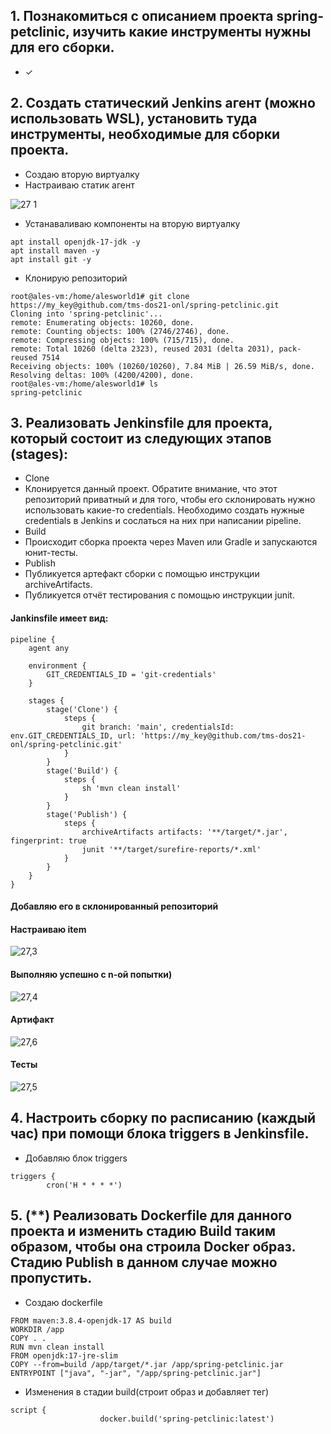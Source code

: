 ## 1. Познакомиться с описанием проекта spring-petclinic, изучить какие инструменты нужны для его сборки.
- &check;
## 2. Создать статический Jenkins агент (можно использовать WSL), установить туда инструменты, необходимые для сборки проекта.
- Создаю вторую виртуалку
- Настраиваю статик агент

![27 1](https://github.com/user-attachments/assets/de2fc7e8-de37-4235-9b96-74eb5bf90dce)


- Устанаваливаю компоненты на вторую виртуалку
```console
apt install openjdk-17-jdk -y
apt install maven -y
apt install git -y
```

- Клонирую репозиторий
```console
root@ales-vm:/home/alesworld1# git clone https://my_key@github.com/tms-dos21-onl/spring-petclinic.git
Cloning into 'spring-petclinic'...
remote: Enumerating objects: 10260, done.
remote: Counting objects: 100% (2746/2746), done.
remote: Compressing objects: 100% (715/715), done.
remote: Total 10260 (delta 2323), reused 2031 (delta 2031), pack-reused 7514
Receiving objects: 100% (10260/10260), 7.84 MiB | 26.59 MiB/s, done.
Resolving deltas: 100% (4200/4200), done.
root@ales-vm:/home/alesworld1# ls
spring-petclinic
```

## 3. Реализовать Jenkinsfile для проекта, который состоит из следующих этапов (stages):
- Clone
- Клонируется данный проект. Обратите внимание, что этот репозиторий приватный и для того, чтобы его склонировать нужно использовать какие-то credentials. Необходимо создать нужные credentials в Jenkins и сослаться на них при написании pipeline.
- Build
- Происходит сборка проекта через Maven или Gradle и запускаются юнит-тесты.
- Publish
- Публикуется артефакт сборки с помощью инструкции archiveArtifacts.
- Публикуется отчёт тестирования с помощью инструкции junit.

#### Jankinsfile имеет вид:
```console
pipeline {
    agent any

    environment {
        GIT_CREDENTIALS_ID = 'git-credentials'
    }

    stages {
        stage('Clone') {
            steps {
                git branch: 'main', credentialsId: env.GIT_CREDENTIALS_ID, url: 'https://my_key@github.com/tms-dos21-onl/spring-petclinic.git'
            }
        }
        stage('Build') {
            steps {
                sh 'mvn clean install'
            }
        }
        stage('Publish') {
            steps {
                archiveArtifacts artifacts: '**/target/*.jar', fingerprint: true
                junit '**/target/surefire-reports/*.xml'
            }
        }
    }
}
```
#### Добавляю его в склонированный репозиторий

#### Настраиваю item

![27,3](https://github.com/user-attachments/assets/b686e8d5-d29f-4531-b7d1-df5fceb3283f)


#### Выполняю успешно с n-ой попытки) 

![27,4](https://github.com/user-attachments/assets/db414064-ebe8-41ca-9f05-f41f6b5f0749)

#### Артифакт

![27,6](https://github.com/user-attachments/assets/1f0da423-d772-4969-98fb-3a59e3d4987a)

#### Тесты

![27,5](https://github.com/user-attachments/assets/442cae25-7971-4c5a-a2a4-60297bcf4565)


## 4. Настроить сборку по расписанию (каждый час) при помощи блока triggers в Jenkinsfile.

- Добавляю блок triggers
```console
triggers {
        cron('H * * * *')
```

## 5. (**) Реализовать Dockerfile для данного проекта и изменить стадию Build таким образом, чтобы она строила Docker образ. Стадию Publish в данном случае можно пропустить.

- Создаю dockerfile
```console
FROM maven:3.8.4-openjdk-17 AS build
WORKDIR /app
COPY . .
RUN mvn clean install
FROM openjdk:17-jre-slim
COPY --from=build /app/target/*.jar /app/spring-petclinic.jar
ENTRYPOINT ["java", "-jar", "/app/spring-petclinic.jar"]
```

- Изменения в стадии build(строит образ и добавляет тег)
```console
script {
                    docker.build('spring-petclinic:latest')
```
